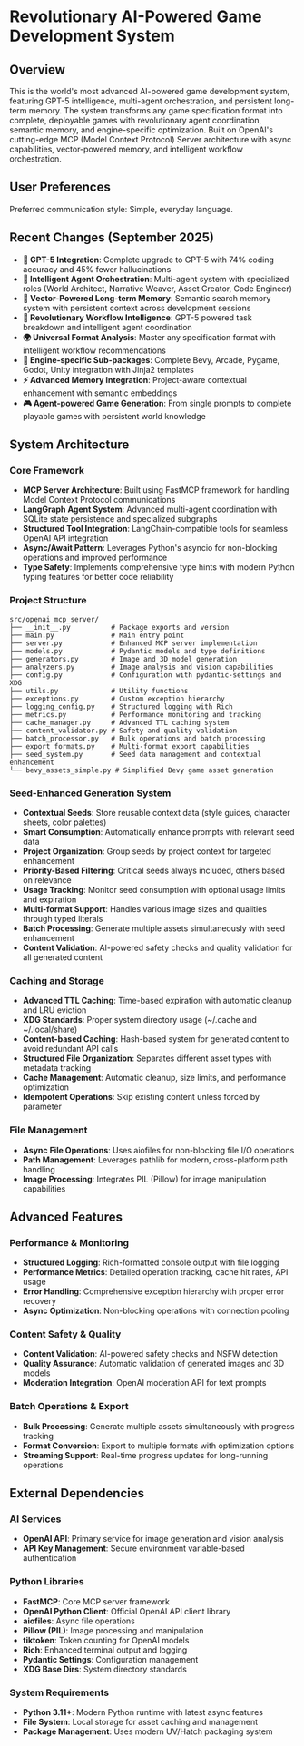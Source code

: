 # Revolutionary AI-Powered Game Development System

## Overview

This is the world's most advanced AI-powered game development system, featuring GPT-5 intelligence, multi-agent orchestration, and persistent long-term memory. The system transforms any game specification format into complete, deployable games with revolutionary agent coordination, semantic memory, and engine-specific optimization. Built on OpenAI's cutting-edge MCP (Model Context Protocol) Server architecture with async capabilities, vector-powered memory, and intelligent workflow orchestration.

## User Preferences

Preferred communication style: Simple, everyday language.

## Recent Changes (September 2025)

- **🤖 GPT-5 Integration**: Complete upgrade to GPT-5 with 74% coding accuracy and 45% fewer hallucinations
- **🧠 Intelligent Agent Orchestration**: Multi-agent system with specialized roles (World Architect, Narrative Weaver, Asset Creator, Code Engineer)
- **💾 Vector-Powered Long-term Memory**: Semantic search memory system with persistent context across development sessions
- **🎯 Revolutionary Workflow Intelligence**: GPT-5 powered task breakdown and intelligent agent coordination
- **🌍 Universal Format Analysis**: Master any specification format with intelligent workflow recommendations
- **🔧 Engine-specific Sub-packages**: Complete Bevy, Arcade, Pygame, Godot, Unity integration with Jinja2 templates
- **⚡ Advanced Memory Integration**: Project-aware contextual enhancement with semantic embeddings
- **🎮 Agent-powered Game Generation**: From single prompts to complete playable games with persistent world knowledge

## System Architecture

### Core Framework
- **MCP Server Architecture**: Built using FastMCP framework for handling Model Context Protocol communications
- **LangGraph Agent System**: Advanced multi-agent coordination with SQLite state persistence and specialized subgraphs
- **Structured Tool Integration**: LangChain-compatible tools for seamless OpenAI API integration
- **Async/Await Pattern**: Leverages Python's asyncio for non-blocking operations and improved performance
- **Type Safety**: Implements comprehensive type hints with modern Python typing features for better code reliability

### Project Structure
```
src/openai_mcp_server/
├── __init__.py          # Package exports and version
├── main.py              # Main entry point
├── server.py            # Enhanced MCP server implementation
├── models.py            # Pydantic models and type definitions
├── generators.py        # Image and 3D model generation
├── analyzers.py         # Image analysis and vision capabilities
├── config.py            # Configuration with pydantic-settings and XDG
├── utils.py             # Utility functions
├── exceptions.py        # Custom exception hierarchy
├── logging_config.py    # Structured logging with Rich
├── metrics.py           # Performance monitoring and tracking
├── cache_manager.py     # Advanced TTL caching system
├── content_validator.py # Safety and quality validation
├── batch_processor.py   # Bulk operations and batch processing
├── export_formats.py    # Multi-format export capabilities
├── seed_system.py       # Seed data management and contextual enhancement
└── bevy_assets_simple.py # Simplified Bevy game asset generation
```

### Seed-Enhanced Generation System
- **Contextual Seeds**: Store reusable context data (style guides, character sheets, color palettes)
- **Smart Consumption**: Automatically enhance prompts with relevant seed data
- **Project Organization**: Group seeds by project context for targeted enhancement
- **Priority-Based Filtering**: Critical seeds always included, others based on relevance
- **Usage Tracking**: Monitor seed consumption with optional usage limits and expiration
- **Multi-format Support**: Handles various image sizes and qualities through typed literals
- **Batch Processing**: Generate multiple assets simultaneously with seed enhancement
- **Content Validation**: AI-powered safety checks and quality validation for all generated content

### Caching and Storage
- **Advanced TTL Caching**: Time-based expiration with automatic cleanup and LRU eviction
- **XDG Standards**: Proper system directory usage (~/.cache and ~/.local/share)
- **Content-based Caching**: Hash-based system for generated content to avoid redundant API calls
- **Structured File Organization**: Separates different asset types with metadata tracking
- **Cache Management**: Automatic cleanup, size limits, and performance optimization
- **Idempotent Operations**: Skip existing content unless forced by parameter

### File Management
- **Async File Operations**: Uses aiofiles for non-blocking file I/O operations
- **Path Management**: Leverages pathlib for modern, cross-platform path handling
- **Image Processing**: Integrates PIL (Pillow) for image manipulation capabilities

## Advanced Features

### Performance & Monitoring
- **Structured Logging**: Rich-formatted console output with file logging
- **Performance Metrics**: Detailed operation tracking, cache hit rates, API usage
- **Error Handling**: Comprehensive exception hierarchy with proper error recovery
- **Async Optimization**: Non-blocking operations with connection pooling

### Content Safety & Quality
- **Content Validation**: AI-powered safety checks and NSFW detection
- **Quality Assurance**: Automatic validation of generated images and 3D models
- **Moderation Integration**: OpenAI moderation API for text prompts

### Batch Operations & Export
- **Bulk Processing**: Generate multiple assets simultaneously with progress tracking
- **Format Conversion**: Export to multiple formats with optimization options
- **Streaming Support**: Real-time progress updates for long-running operations

## External Dependencies

### AI Services
- **OpenAI API**: Primary service for image generation and vision analysis
- **API Key Management**: Secure environment variable-based authentication

### Python Libraries
- **FastMCP**: Core MCP server framework
- **OpenAI Python Client**: Official OpenAI API client library
- **aiofiles**: Async file operations
- **Pillow (PIL)**: Image processing and manipulation
- **tiktoken**: Token counting for OpenAI models
- **Rich**: Enhanced terminal output and logging
- **Pydantic Settings**: Configuration management
- **XDG Base Dirs**: System directory standards

### System Requirements
- **Python 3.11+**: Modern Python runtime with latest async features
- **File System**: Local storage for asset caching and management
- **Package Management**: Uses modern UV/Hatch packaging system